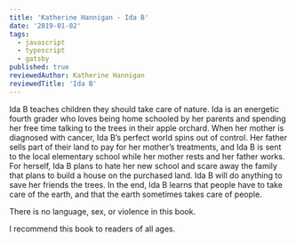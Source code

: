 ```yaml
---
title: 'Katherine Hannigan - Ida B'
date: '2019-01-02'
tags:
  - javascript
  - typescript
  - gatsby
published: true
reviewedAuthor: Katherine Hannigan
reviewedTitle: 'Ida B'
---
```


Ida B teaches children they should take care of nature. Ida is an energetic fourth grader who loves being home schooled by her parents and spending her free time talking to the trees in their apple orchard. When her mother is diagnosed with cancer, Ida B’s perfect world spins out of control. Her father sells part of their land to pay for her mother’s treatments, and Ida B is sent to the local elementary school while her mother rests and her father works. For herself, Ida B plans to hate her new school and scare away the family that plans to build a house on the purchased land. Ida B will do anything to save her friends the trees. In the end, Ida B learns that people have to take care of the earth, and that the earth sometimes takes care of people.

There is no language, sex, or violence in this book.

I recommend this book to readers of all ages. 